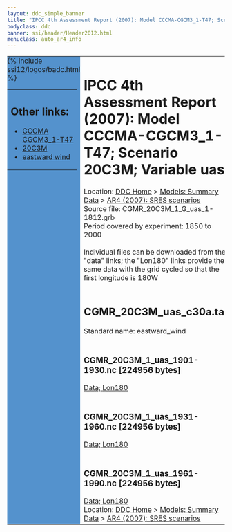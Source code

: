 ```yaml
---
layout: ddc_simple_banner
title: "IPCC 4th Assessment Report (2007): Model CCCMA-CGCM3_1-T47; Scenario 20C3M; Variable uas"
bodyclass: ddc
banner: ssi/header/Header2012.html
menuclass: auto_ar4_info
---
```



<table width="100%" border="0" cellspacing="0" cellpadding="0" style="border-collapse: collapse;">
<tr style="margin:0;padding:0;border:0;">
<td style="margin:0;padding:0;border:0;height:1pt;width:150pt;background:#5492CD;" valign="top" >

<div id="lh-col2" class="auto_ar4_info">
<table class="menumain" bgcolor="#5492CD" cellspacing="0" width="100%" border="0">
<tr><td>
<h2> Other links:</h2>
<ul>
<li><a href="/auto/ar4/model-CCCMA-CGCM3_1-T47.html">CCCMA<br/>CGCM3_1-T47</a></li>
<li><a href="/auto/ar4/scenario-20C3M.html">20C3M</a></li>
<li><a href="/auto/ar4/var-eastward_wind.html">eastward wind</a></li>
</ul>
</td></tr>
{% include ssi12/logos/badc.html %}
</table>
</div>
</td>
<td><h1>IPCC 4th Assessment Report (2007): Model CCCMA-CGCM3_1-T47; Scenario 20C3M; Variable uas</h1>

<!-- Breadcrumb1 -->
<div id="breadcrumb1" align="left">
Location: <a href="/index.html">DDC Home</a> > <a href="/sim/gcm_clim/">Models: Summary Data</a>
> <a href="/sim/gcm_clim/SRES_AR4/index.html">AR4 (2007): SRES scenarios</a>
</div>
<!-- End of Breadcrumb1 -->Source file: CGMR_20C3M_1_G_uas_1-1812.grb
<br/>
Period covered by experiment: 1850 to 2000<br/>
<br/>Individual files can be downloaded from the "data" links; the "Lon180" links provide the same data
         with the grid cycled so that the first longitude is 180W<br/>
<br/><h2>CGMR_20C3M_uas_c30a.tar</h2>
Standard name: eastward_wind<br>
<br/><h3>CGMR_20C3M_1_uas_1901-1930.nc [224956 bytes]</h3>
<a href="http://apps.ipcc-data.org/cgi-bin/downl/ar4_nc/uas/CGMR_20C3M_1_uas_1901-1930.nc">Data; </a><a href="http://apps.ipcc-data.org/cgi-bin/downl/ar4_nc/uas/CGMR_20C3M_1_uas_1901-1930.cyto180.nc"> Lon180</a><br/>
<br/><h3>CGMR_20C3M_1_uas_1931-1960.nc [224956 bytes]</h3>
<a href="http://apps.ipcc-data.org/cgi-bin/downl/ar4_nc/uas/CGMR_20C3M_1_uas_1931-1960.nc">Data; </a><a href="http://apps.ipcc-data.org/cgi-bin/downl/ar4_nc/uas/CGMR_20C3M_1_uas_1931-1960.cyto180.nc"> Lon180</a><br/>
<br/><h3>CGMR_20C3M_1_uas_1961-1990.nc [224956 bytes]</h3>
<a href="http://apps.ipcc-data.org/cgi-bin/downl/ar4_nc/uas/CGMR_20C3M_1_uas_1961-1990.nc">Data; </a><a href="http://apps.ipcc-data.org/cgi-bin/downl/ar4_nc/uas/CGMR_20C3M_1_uas_1961-1990.cyto180.nc"> Lon180</a><br/>
<!-- Breadcrumb2 -->
<div id="breadcrumb2" align="left">
Location: <a href="/index.html">DDC Home</a> > <a href="/sim/gcm_clim/">Models: Summary Data</a>
> <a href="/sim/gcm_clim/SRES_AR4/index.html">AR4 (2007): SRES scenarios</a>
</div>
<!-- End of Breadcrumb2 --></td></tr></table>
